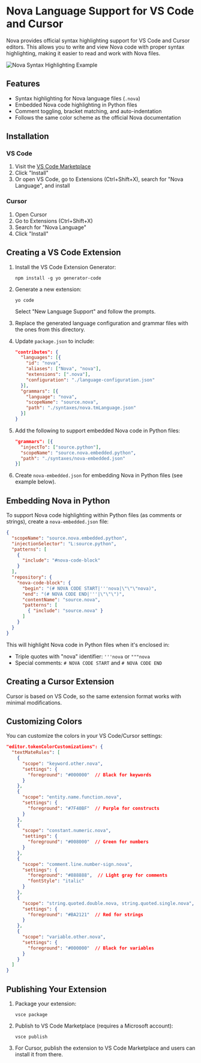# Nova Language Support for VS Code and Cursor

Nova provides official syntax highlighting support for VS Code and Cursor editors. This allows you to write and view Nova code with proper syntax highlighting, making it easier to read and work with Nova files.

![Nova Syntax Highlighting Example](https://nova-dl.org/assets/images/vscode-extension.png)

## Features

- Syntax highlighting for Nova language files (`.nova`)
- Embedded Nova code highlighting in Python files
- Comment toggling, bracket matching, and auto-indentation
- Follows the same color scheme as the official Nova documentation

## Installation

### VS Code
1. Visit the [VS Code Marketplace](https://marketplace.visualstudio.com/items?itemName=nova-team.nova-language)
2. Click "Install"
3. Or open VS Code, go to Extensions (Ctrl+Shift+X), search for "Nova Language", and install

### Cursor
1. Open Cursor
2. Go to Extensions (Ctrl+Shift+X)
3. Search for "Nova Language"
4. Click "Install"

## Creating a VS Code Extension

1. Install the VS Code Extension Generator:
   ```
   npm install -g yo generator-code
   ```

2. Generate a new extension:
   ```
   yo code
   ```
   Select "New Language Support" and follow the prompts.

3. Replace the generated language configuration and grammar files with the ones from this directory.

4. Update `package.json` to include:
   ```json
   "contributes": {
     "languages": [{
       "id": "nova",
       "aliases": ["Nova", "nova"],
       "extensions": [".nova"],
       "configuration": "./language-configuration.json"
     }],
     "grammars": [{
       "language": "nova",
       "scopeName": "source.nova",
       "path": "./syntaxes/nova.tmLanguage.json"
     }]
   }
   ```

5. Add the following to support embedded Nova code in Python files:
   ```json
   "grammars": [{
     "injectTo": ["source.python"],
     "scopeName": "source.nova.embedded.python",
     "path": "./syntaxes/nova-embedded.json"
   }]
   ```

6. Create `nova-embedded.json` for embedding Nova in Python files (see example below).

## Embedding Nova in Python

To support Nova code highlighting within Python files (as comments or strings), create a `nova-embedded.json` file:

```json
{
  "scopeName": "source.nova.embedded.python",
  "injectionSelector": "L:source.python",
  "patterns": [
    {
      "include": "#nova-code-block"
    }
  ],
  "repository": {
    "nova-code-block": {
      "begin": "(# NOVA CODE START|'''nova|\"\"\"nova)",
      "end": "(# NOVA CODE END|'''|\"\"\")",
      "contentName": "source.nova",
      "patterns": [
        { "include": "source.nova" }
      ]
    }
  }
}
```

This will highlight Nova code in Python files when it's enclosed in:
- Triple quotes with "nova" identifier: `'''nova` or `"""nova`
- Special comments: `# NOVA CODE START` and `# NOVA CODE END`

## Creating a Cursor Extension

Cursor is based on VS Code, so the same extension format works with minimal modifications.

## Customizing Colors

You can customize the colors in your VS Code/Cursor settings:

```json
"editor.tokenColorCustomizations": {
  "textMateRules": [
    {
      "scope": "keyword.other.nova",
      "settings": {
        "foreground": "#000000"  // Black for keywords
      }
    },
    {
      "scope": "entity.name.function.nova",
      "settings": {
        "foreground": "#7F40BF"  // Purple for constructs
      }
    },
    {
      "scope": "constant.numeric.nova",
      "settings": {
        "foreground": "#008000"  // Green for numbers
      }
    },
    {
      "scope": "comment.line.number-sign.nova",
      "settings": {
        "foreground": "#888888",  // Light gray for comments
        "fontStyle": "italic"
      }
    },
    {
      "scope": "string.quoted.double.nova, string.quoted.single.nova",
      "settings": {
        "foreground": "#BA2121"  // Red for strings
      }
    },
    {
      "scope": "variable.other.nova",
      "settings": {
        "foreground": "#000000"  // Black for variables
      }
    }
  ]
}
```

## Publishing Your Extension

1. Package your extension:
   ```
   vsce package
   ```

2. Publish to VS Code Marketplace (requires a Microsoft account):
   ```
   vsce publish
   ```

3. For Cursor, publish the extension to VS Code Marketplace and users can install it from there.